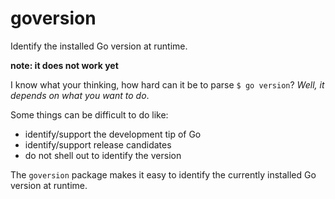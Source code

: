 # goversion
Identify the installed Go version at runtime.

**note: it does not work yet**

I know what your thinking, how hard can it be to parse `$ go version`?
_Well, it depends on what you want to do_.

Some things can be difficult to do like:
* identify/support the development tip of Go
* identify/support release candidates
* do not shell out to identify the version

The `goversion` package makes it easy to identify the currently installed Go
version at runtime.
